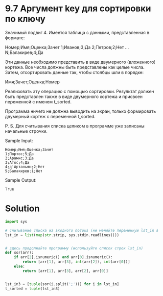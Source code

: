 # 9.7 Аргумент key для сортировки по ключу

Значимый подвиг 4. Имеется таблица с данными, представленная в формате:

Номер;Имя;Оценка;Зачет
1;Иванов;3;Да
2;Петров;2;Нет
...
N;Балакирев;4;Да

Эти данные необходимо представить в виде двумерного (вложенного) кортежа. Все числа должны быть представлены как целые
числа. Затем, отсортировать данные так, чтобы столбцы шли в порядке:

Имя;Зачет;Оценка;Номер

Реализовать эту операцию с помощью сортировки. Результат должен быть представлен также в виде двумерного кортежа и
присвоен переменной с именем t_sorted.

Программа ничего не должна выводить на экран, только формировать двумерный кортеж с переменной t_sorted.

P. S. Для считывания списка целиком в программе уже записаны начальные строчки.

Sample Input:

```
Номер;Имя;Оценка;Зачет
1;Портос;5;Да
2;Арамис;3;Да
3;Атос;4;Да
4;д'Артаньян;2;Нет
5;Балакирев;1;Нет
```

Sample Output:

```
True
```

# Solution

```python
import sys

# считывание списка из входного потока (не меняйте переменную lst_in в программе)
lst_in = list(map(str.strip, sys.stdin.readlines()))


# здесь продолжайте программу (используйте список строк lst_in)
def sor(arr):
    if arr[2].isnumeric() and arr[0].isnumeric():
        return [arr[1], arr[3], int(arr[2]), int(arr[0])]
    else:
        return [arr[1], arr[3], arr[2], arr[0]]


lst_in3 = [tuple(sor(i.split(';'))) for i in lst_in]
t_sorted = tuple(lst_in3)
```